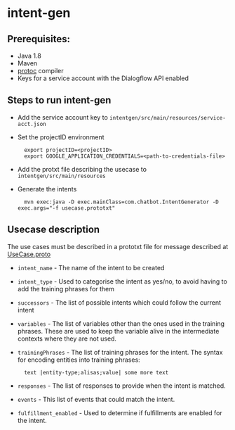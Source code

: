 # intent-gen

## Prerequisites:
  - Java 1.8
  - Maven
  - [protoc](https://github.com/protocolbuffers/protobuf/tree/master/src) compiler
  - Keys for a service account with the Dialogflow API enabled
 

## Steps to run intent-gen
- Add the service account key to `intentgen/src/main/resources/service-acct.json`
- Set the projectID environment

        export projectID=<projectID>
        export GOOGLE_APPLICATION_CREDENTIALS=<path-to-credentials-file>
- Add the protxt file describing the usecase to `intentgen/src/main/resources`
- Generate the intents

        mvn exec:java -D exec.mainClass=com.chatbot.IntentGenerator -D exec.args="-f usecase.prototxt"

## Usecase description
The use cases must be described in a prototxt file for message described at [UseCase.proto](https://github.com/googleinterns/chatbot-framework-for-smbs/blob/master/intentgen/src/main/proto/UseCase.proto)
- `intent_name` - The name of the intent to be created
- `intent_type` - Used to categorise the intent as yes/no, to avoid having to add the training phrases for them
- `successors` - The list of possible intents which could follow the current intent
- `variables` - The list of variables other than the ones used in the training phrases. These are used to keep the variable alive in the intermediate contexts where they are not used.
- `trainingPhrases` - The list of training phrases for the intent. The syntax for encoding entities into training phrases:

        text |entity-type;alisas;value| some more text

- `responses` - The list of responses to provide when the intent is matched.
- `events` - This list of events that could match the intent.
- `fulfillment_enabled` - Used to determine if fulfillments are enabled for the intent.
